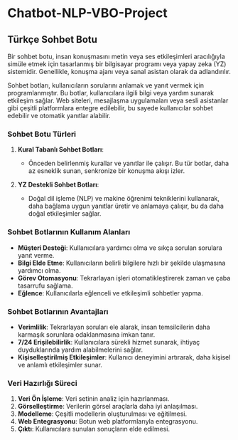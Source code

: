 # Chatbot-NLP-VBO-Project
 

## Türkçe Sohbet Botu

Bir sohbet botu, insan konuşmasını metin veya ses etkileşimleri aracılığıyla simüle etmek için tasarlanmış bir bilgisayar programı veya yapay zeka (YZ) sistemidir. Genellikle, konuşma ajanı veya sanal asistan olarak da adlandırılır.

Sohbet botları, kullanıcıların sorularını anlamak ve yanıt vermek için programlanmıştır. Bu botlar, kullanıcılara ilgili bilgi veya yardım sunarak etkileşim sağlar. Web siteleri, mesajlaşma uygulamaları veya sesli asistanlar gibi çeşitli platformlara entegre edilebilir, bu sayede kullanıcılar sohbet edebilir ve otomatik yanıtlar alabilir.

### Sohbet Botu Türleri
1. **Kural Tabanlı Sohbet Botları**: 
   - Önceden belirlenmiş kurallar ve yanıtlar ile çalışır. Bu tür botlar, daha az esneklik sunan, senkronize bir konuşma akışı izler.

2. **YZ Destekli Sohbet Botları**: 
   - Doğal dil işleme (NLP) ve makine öğrenimi tekniklerini kullanarak, daha bağlama uygun yanıtlar üretir ve anlamaya çalışır, bu da daha doğal etkileşimler sağlar.

### Sohbet Botlarının Kullanım Alanları
- **Müşteri Desteği**: Kullanıcılara yardımcı olma ve sıkça sorulan sorulara yanıt verme.
- **Bilgi Elde Etme**: Kullanıcıların belirli bilgilere hızlı bir şekilde ulaşmasına yardımcı olma.
- **Görev Otomasyonu**: Tekrarlayan işleri otomatikleştirerek zaman ve çaba tasarrufu sağlama.
- **Eğlence**: Kullanıcılarla eğlenceli ve etkileşimli sohbetler yapma.

### Sohbet Botlarının Avantajları
- **Verimlilik**: Tekrarlayan soruları ele alarak, insan temsilcilerin daha karmaşık sorunlara odaklanmasına imkan tanır.
- **7/24 Erişilebilirlik**: Kullanıcılara sürekli hizmet sunarak, ihtiyaç duyduklarında yardım alabilmelerini sağlar.
- **Kişiselleştirilmiş Etkileşimler**: Kullanıcı deneyimini artırarak, daha kişisel ve anlamlı etkileşimler sunar.

### Veri Hazırlığı Süreci
1. **Veri Ön İşleme**: Veri setinin analiz için hazırlanması.
2. **Görselleştirme**: Verilerin görsel araçlarla daha iyi anlaşılması.
3. **Modelleme**: Çeşitli modellerin oluşturulması ve eğitilmesi.
4. **Web Entegrasyonu**: Botun web platformlarıyla entegrasyonu.
5. **Çıktı**: Kullanıcılara sunulan sonuçların elde edilmesi.


